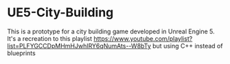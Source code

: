 # UE5-City-Building
This is a prototype for a city building game developed in Unreal Engine 5.
It's a recreation to this playlist https://www.youtube.com/playlist?list=PLFYGCCDpMHmHJwhIRY6qNumAts--W8bTy but using C++ instead of blueprints